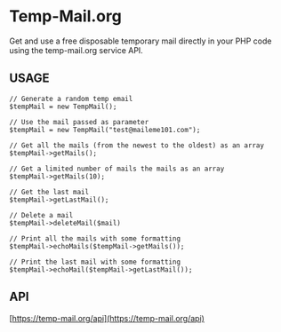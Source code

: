 # Temp-Mail.org

Get and use a free disposable temporary mail directly in your PHP code using the temp-mail.org service API.


## USAGE
```
// Generate a random temp email
$tempMail = new TempMail();
```

```
// Use the mail passed as parameter
$tempMail = new TempMail("test@maileme101.com");
```

```
// Get all the mails (from the newest to the oldest) as an array
$tempMail->getMails();
```

```
// Get a limited number of mails the mails as an array
$tempMail->getMails(10);
```

```
// Get the last mail
$tempMail->getLastMail();
```

```
// Delete a mail
$tempMail->deleteMail($mail)
```

```
// Print all the mails with some formatting
$tempMail->echoMails($tempMail->getMails());
```

```
// Print the last mail with some formatting
$tempMail->echoMail($tempMail->getLastMail());
```

## API

[https://temp-mail.org/api](https://temp-mail.org/api)